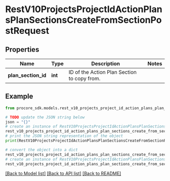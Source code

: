 # RestV10ProjectsProjectIdActionPlansPlanSectionsCreateFromSectionPostRequest


## Properties

Name | Type | Description | Notes
------------ | ------------- | ------------- | -------------
**plan_section_id** | **int** | ID of the Action Plan Section to copy from. | 

## Example

```python
from procore_sdk.models.rest_v10_projects_project_id_action_plans_plan_sections_create_from_section_post_request import RestV10ProjectsProjectIdActionPlansPlanSectionsCreateFromSectionPostRequest

# TODO update the JSON string below
json = "{}"
# create an instance of RestV10ProjectsProjectIdActionPlansPlanSectionsCreateFromSectionPostRequest from a JSON string
rest_v10_projects_project_id_action_plans_plan_sections_create_from_section_post_request_instance = RestV10ProjectsProjectIdActionPlansPlanSectionsCreateFromSectionPostRequest.from_json(json)
# print the JSON string representation of the object
print(RestV10ProjectsProjectIdActionPlansPlanSectionsCreateFromSectionPostRequest.to_json())

# convert the object into a dict
rest_v10_projects_project_id_action_plans_plan_sections_create_from_section_post_request_dict = rest_v10_projects_project_id_action_plans_plan_sections_create_from_section_post_request_instance.to_dict()
# create an instance of RestV10ProjectsProjectIdActionPlansPlanSectionsCreateFromSectionPostRequest from a dict
rest_v10_projects_project_id_action_plans_plan_sections_create_from_section_post_request_from_dict = RestV10ProjectsProjectIdActionPlansPlanSectionsCreateFromSectionPostRequest.from_dict(rest_v10_projects_project_id_action_plans_plan_sections_create_from_section_post_request_dict)
```
[[Back to Model list]](../README.md#documentation-for-models) [[Back to API list]](../README.md#documentation-for-api-endpoints) [[Back to README]](../README.md)


